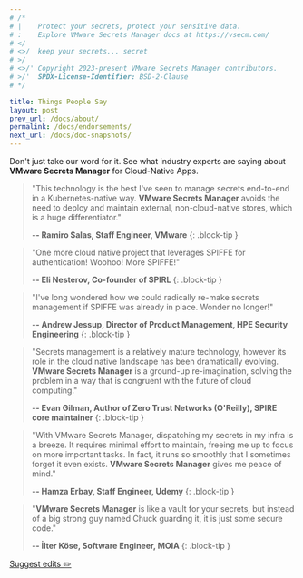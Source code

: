 ```yaml
---
# /*
# |    Protect your secrets, protect your sensitive data.
# :    Explore VMware Secrets Manager docs at https://vsecm.com/
# </
# <>/  keep your secrets... secret
# >/
# <>/' Copyright 2023-present VMware Secrets Manager contributors.
# >/'  SPDX-License-Identifier: BSD-2-Clause
# */

title: Things People Say
layout: post
prev_url: /docs/about/
permalink: /docs/endorsements/
next_url: /docs/doc-snapshots/
---
```


Don't just take our word for it. See what industry experts
are saying about **VMware Secrets Manager** for Cloud-Native Apps.

> "This technology is the best I've seen to manage secrets end-to-end in a
> Kubernetes-native way. **VMware Secrets Manager** avoids the need to deploy
> and maintain external, non-cloud-native stores, which is a huge differentiator."
> 
> **-- Ramiro Salas, Staff Engineer, VMware**
{: .block-tip }

> "One more cloud native project that leverages SPIFFE for authentication!
> Woohoo! More SPIFFE!"
> 
> **-- Eli Nesterov, Co-founder of SPIRL**
{: .block-tip }

> "I've long wondered how we could radically re-make secrets management if
> SPIFFE was already in place. Wonder no longer!"
> 
> **-- Andrew Jessup, Director of Product Management, HPE Security Engineering**
{: .block-tip }

> "Secrets management is a relatively mature technology, however its role in the
> cloud native landscape has been dramatically evolving. **VMware Secrets Manager**
> is a ground-up re-imagination, solving the problem in a way that is congruent
> with the future of cloud computing."
> 
> **-- Evan Gilman, Author of Zero Trust Networks (O'Reilly),
> SPIRE core maintainer**
{: .block-tip }

> "With VMware Secrets Manager, dispatching my secrets in my infra is a breeze. It requires
> minimal effort to maintain, freeing me up to focus on more important tasks.
> In fact, it runs so smoothly that I sometimes forget it even exists.
> **VMware Secrets Manager** gives me peace of mind."
> 
> **-- Hamza Erbay, Staff Engineer, Udemy**
{: .block-tip }

> "**VMware Secrets Manager** is like a vault for your secrets, but instead of a
> big strong guy named Chuck guarding it, it is just some secure code."
> 
> **-- İlter Köse, Software Engineer, MOIA**
{: .block-tip }

<p class="github-button">
    <a href="https://github.com/vmware-tanzu/secrets-manager/blob/main/docs/_pages/0030-endorsements.md">
        Suggest edits ✏️ 
    </a>
</p>